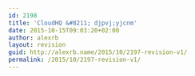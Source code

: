 ```yaml
---
id: 2198
title: 'CloudHQ &#8211; djpvj;yjcnm'
date: 2015-10-15T09:03:20+02:00
author: alexrb
layout: revision
guid: http://alexrb.name/2015/10/2197-revision-v1/
permalink: /2015/10/2197-revision-v1/
---
```

